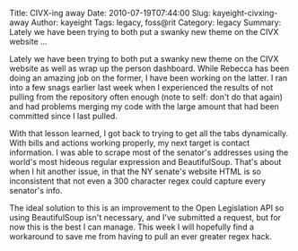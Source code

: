 Title: CIVX-ing away
Date: 2010-07-19T07:44:00
Slug: kayeight-civxing-away
Author: kayeight
Tags: legacy, foss@rit
Category: legacy
Summary: Lately we have been trying to both put a swanky new theme on the CIVX website ... 

Lately we have been trying to both put a swanky new theme on the CIVX website
as well as wrap up the person dashboard. While Rebecca has been doing an
amazing job on the former, I have been working on the latter. I ran into a few
snags earlier last week when I experienced the results of not pulling from the
repository often enough (note to self: don't do that again) and had problems
merging my code with the large amount that had been committed since I last
pulled.

With that lesson learned, I got back to trying to get all the tabs
dynamically. With bills and actions working properly, my next target is
contact information. I was able to scrape most of the senator's addresses
using the world's most hideous regular expression and BeautifulSoup. That's
about when I hit another issue, in that the NY senate's website HTML is so
inconsistent that not even a 300 character regex could capture every senator's
info.

The ideal solution to this is an improvement to the Open Legislation API so
using BeautifulSoup isn't necessary, and I've submitted a request, but for now
this is the best I can manage. This week I will hopefully find a workaround to
save me from having to pull an ever greater regex hack.

